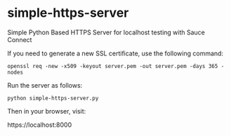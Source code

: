 # simple-https-server
Simple Python Based HTTPS Server for localhost testing with Sauce Connect

If you need to generate a new SSL certificate, use the following command:

```openssl req -new -x509 -keyout server.pem -out server.pem -days 365 -nodes```

Run the server as follows:

```python simple-https-server.py```

Then in your browser, visit:

https://localhost:8000
    
    
